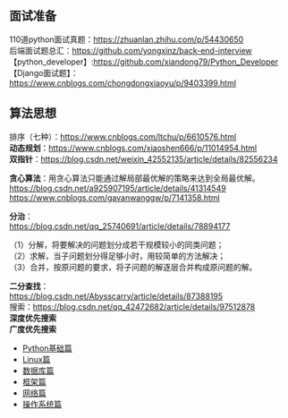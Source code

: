 ## 面试准备

110道python面试真题：https://zhuanlan.zhihu.com/p/54430650 <br>
后端面试题总汇：https://github.com/yongxinz/back-end-interview <br>
【python_developer】:https://github.com/xiandong79/Python_Developer <br>
【Django面试题】：https://www.cnblogs.com/chongdongxiaoyu/p/9403399.html <br>

## 算法思想
排序（七种）：https://www.cnblogs.com/ltchu/p/6610576.html<br>
**动态规划**：https://www.cnblogs.com/xiaoshen666/p/11014954.html<br>
**双指针**：https://blog.csdn.net/weixin_42552135/article/details/82556234<br>

**贪心算法**：用贪心算法只能通过解局部最优解的策略来达到全局最优解。<br>
https://blog.csdn.net/a925907195/article/details/41314549
https://www.cnblogs.com/gavanwanggw/p/7141358.html

**分治**：<br>https://blog.csdn.net/qq_25740691/article/details/78894177

（1）分解，将要解决的问题划分成若干规模较小的同类问题；<br>
（2）求解，当子问题划分得足够小时，用较简单的方法解决；<br>
（3）合并，按原问题的要求，将子问题的解逐层合并构成原问题的解。<br>

**二分查找**：<br>https://blog.csdn.net/Abysscarry/article/details/87388195<br>
搜索：https://blog.csdn.net/qq_42472682/article/details/97512878<br>
**深度优先搜索<br>
广度优先搜索**

- [Python基础篇](https://github.com/Alacazar99/Python-/tree/master/Python%E5%9F%BA%E7%A1%80%E7%AF%87)
- [Linux篇](https://github.com/Alacazar99/Python-/tree/master/Linux%E7%AF%87)
- [数据库篇](https://github.com/Alacazar99/Python-/tree/master/%E6%95%B0%E6%8D%AE%E5%BA%93%E7%AF%87)
- [框架篇](https://github.com/Alacazar99/Python-/tree/master/%E6%A1%86%E6%9E%B6%E7%AF%87)
- [网络篇](https://github.com/Alacazar99/Python-/tree/master/%E7%BD%91%E7%BB%9C%E7%AF%87)
- [操作系统篇](https://github.com/Alacazar99/Python-/tree/master/%E6%93%8D%E4%BD%9C%E7%B3%BB%E7%BB%9F%E7%AF%87)
